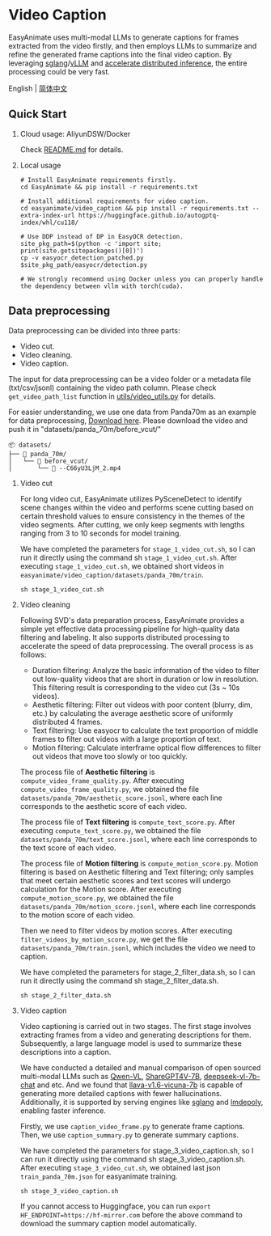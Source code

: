 # Video Caption
EasyAnimate uses multi-modal LLMs to generate captions for frames extracted from the video firstly, and then employs LLMs to summarize and refine the generated frame captions into the final video caption. By leveraging [sglang](https://github.com/sgl-project/sglang)/[vLLM](https://github.com/vllm-project/vllm) and [accelerate distributed inference](https://huggingface.co/docs/accelerate/en/usage_guides/distributed_inference), the entire processing could be very fast.

English | [简体中文](./README_zh-CN.md)

## Quick Start
1. Cloud usage: AliyunDSW/Docker
    
    Check [README.md](../../README.md#quick-start) for details.

2. Local usage

    ```shell
    # Install EasyAnimate requirements firstly.
    cd EasyAnimate && pip install -r requirements.txt

    # Install additional requirements for video caption.
    cd easyanimate/video_caption && pip install -r requirements.txt --extra-index-url https://huggingface.github.io/autogptq-index/whl/cu118/

    # Use DDP instead of DP in EasyOCR detection.
    site_pkg_path=$(python -c 'import site; print(site.getsitepackages()[0])')
    cp -v easyocr_detection_patched.py $site_pkg_path/easyocr/detection.py

    # We strongly recommend using Docker unless you can properly handle the dependency between vllm with torch(cuda).
    ```

## Data preprocessing
Data preprocessing can be divided into three parts:

- Video cut.
- Video cleaning.
- Video caption.

The input for data preprocessing can be a video folder or a metadata file (txt/csv/jsonl) containing the video path column. Please check `get_video_path_list` function in [utils/video_utils.py](utils/video_utils.py) for details.

For easier understanding, we use one data from Panda70m as an example for data preprocessing, [Download here](https://pai-aigc-photog.oss-cn-hangzhou.aliyuncs.com/easyanimate/asset/v2/--C66yU3LjM_2.mp4). Please download the video and push it in "datasets/panda_70m/before_vcut/"

```
📦 datasets/
├── 📂 panda_70m/
│   └── 📂 before_vcut/
│       └── 📄 --C66yU3LjM_2.mp4
```

1. Video cut

    For long video cut, EasyAnimate utilizes PySceneDetect to identify scene changes within the video and performs scene cutting based on certain threshold values to ensure consistency in the themes of the video segments. After cutting, we only keep segments with lengths ranging from 3 to 10 seconds for model training.

    We have completed the parameters for ```stage_1_video_cut.sh```, so I can run it directly using the command sh ```stage_1_video_cut.sh```. After executing ```stage_1_video_cut.sh```, we obtained short videos in ```easyanimate/video_caption/datasets/panda_70m/train```.

    ```shell
    sh stage_1_video_cut.sh
    ```
2. Video cleaning

    Following SVD's data preparation process, EasyAnimate provides a simple yet effective data processing pipeline for high-quality data filtering and labeling. It also supports distributed processing to accelerate the speed of data preprocessing. The overall process is as follows:

   - Duration filtering: Analyze the basic information of the video to filter out low-quality videos that are short in duration or low in resolution. This filtering result is corresponding to the video cut (3s ~ 10s videos).
   - Aesthetic filtering: Filter out videos with poor content (blurry, dim, etc.) by calculating the average aesthetic score of uniformly distributed 4 frames.
   - Text filtering: Use easyocr to calculate the text proportion of middle frames to filter out videos with a large proportion of text.
   - Motion filtering: Calculate interframe optical flow differences to filter out videos that move too slowly or too quickly.

    The process file of **Aesthetic filtering** is ```compute_video_frame_quality.py```. After executing ```compute_video_frame_quality.py```, we obtained the file ```datasets/panda_70m/aesthetic_score.jsonl```, where each line corresponds to the aesthetic score of each video.

    The process file of **Text filtering** is ```compute_text_score.py```. After executing ```compute_text_score.py```, we obtained the file ```datasets/panda_70m/text_score.jsonl```, where each line corresponds to the text score of each video.

    The process file of **Motion filtering** is ```compute_motion_score.py```. Motion filtering is based on Aesthetic filtering and Text filtering; only samples that meet certain aesthetic scores and text scores will undergo calculation for the Motion score. After executing ```compute_motion_score.py```, we obtained the file ```datasets/panda_70m/motion_score.jsonl```, where each line corresponds to the motion score of each video.

    Then we need to filter videos by motion scores. After executing ```filter_videos_by_motion_score.py```, we get the file ```datasets/panda_70m/train.jsonl```, which includes the video we need to caption.

    We have completed the parameters for stage_2_filter_data.sh, so I can run it directly using the command sh stage_2_filter_data.sh.

    ```shell
    sh stage_2_filter_data.sh
    ```
3. Video caption

    Video captioning is carried out in two stages. The first stage involves extracting frames from a video and generating descriptions for them. Subsequently, a large language model is used to summarize these descriptions into a caption.

    We have conducted a detailed and manual comparison of open sourced multi-modal LLMs such as [Qwen-VL](https://huggingface.co/Qwen/Qwen-VL), [ShareGPT4V-7B](https://huggingface.co/Lin-Chen/ShareGPT4V-7B), [deepseek-vl-7b-chat](https://huggingface.co/deepseek-ai/deepseek-vl-7b-chat) and etc. And we found that [llava-v1.6-vicuna-7b](https://huggingface.co/liuhaotian/llava-v1.6-vicuna-7b) is capable of generating more detailed captions with fewer hallucinations. Additionally, it is supported by serving engines like [sglang](https://github.com/sgl-project/sglang) and [lmdepoly](https://github.com/InternLM/lmdeploy), enabling faster inference.

    Firstly, we use ```caption_video_frame.py``` to generate frame captions. Then, we use ```caption_summary.py``` to generate summary captions.

    We have completed the parameters for stage_3_video_caption.sh, so I can run it directly using the command sh stage_3_video_caption.sh. After executing ```stage_3_video_cut.sh```, we obtained last json ```train_panda_70m.json``` for easyanimate training. 

    ```shell
    sh stage_3_video_caption.sh
    ```

    If you cannot access to Huggingface, you can run `export HF_ENDPOINT=https://hf-mirror.com` before the above command to download the summary caption model automatically.
